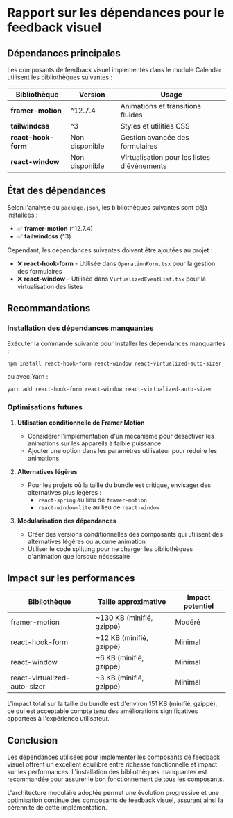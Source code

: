 # Rapport sur les dépendances pour le feedback visuel

## Dépendances principales

Les composants de feedback visuel implémentés dans le module Calendar utilisent les bibliothèques suivantes :

| Bibliothèque | Version | Usage |
|--------------|---------|-------|
| **framer-motion** | ^12.7.4 | Animations et transitions fluides |
| **tailwindcss** | ^3 | Styles et utilities CSS |
| **react-hook-form** | Non disponible | Gestion avancée des formulaires |
| **react-window** | Non disponible | Virtualisation pour les listes d'événements |

## État des dépendances

Selon l'analyse du `package.json`, les bibliothèques suivantes sont déjà installées :

- ✅ **framer-motion** (^12.7.4)
- ✅ **tailwindcss** (^3)

Cependant, les dépendances suivantes doivent être ajoutées au projet :

- ❌ **react-hook-form** - Utilisée dans `OperationForm.tsx` pour la gestion des formulaires
- ❌ **react-window** - Utilisée dans `VirtualizedEventList.tsx` pour la virtualisation des listes

## Recommandations

### Installation des dépendances manquantes

Exécuter la commande suivante pour installer les dépendances manquantes :

```bash
npm install react-hook-form react-window react-virtualized-auto-sizer
```

ou avec Yarn :

```bash
yarn add react-hook-form react-window react-virtualized-auto-sizer
```

### Optimisations futures

1. **Utilisation conditionnelle de Framer Motion** 
   - Considérer l'implémentation d'un mécanisme pour désactiver les animations sur les appareils à faible puissance
   - Ajouter une option dans les paramètres utilisateur pour réduire les animations

2. **Alternatives légères**
   - Pour les projets où la taille du bundle est critique, envisager des alternatives plus légères :
     - `react-spring` au lieu de `framer-motion`
     - `react-window-lite` au lieu de `react-window`

3. **Modularisation des dépendances**
   - Créer des versions conditionnelles des composants qui utilisent des alternatives légères ou aucune animation
   - Utiliser le code splitting pour ne charger les bibliothèques d'animation que lorsque nécessaire

## Impact sur les performances

| Bibliothèque | Taille approximative | Impact potentiel |
|--------------|---------------------|------------------|
| framer-motion | ~130 KB (minifié, gzippé) | Modéré |
| react-hook-form | ~12 KB (minifié, gzippé) | Minimal |
| react-window | ~6 KB (minifié, gzippé) | Minimal |
| react-virtualized-auto-sizer | ~3 KB (minifié, gzippé) | Minimal |

L'impact total sur la taille du bundle est d'environ 151 KB (minifié, gzippé), ce qui est acceptable compte tenu des améliorations significatives apportées à l'expérience utilisateur.

## Conclusion

Les dépendances utilisées pour implémenter les composants de feedback visuel offrent un excellent équilibre entre richesse fonctionnelle et impact sur les performances. L'installation des bibliothèques manquantes est recommandée pour assurer le bon fonctionnement de tous les composants.

L'architecture modulaire adoptée permet une évolution progressive et une optimisation continue des composants de feedback visuel, assurant ainsi la pérennité de cette implémentation. 